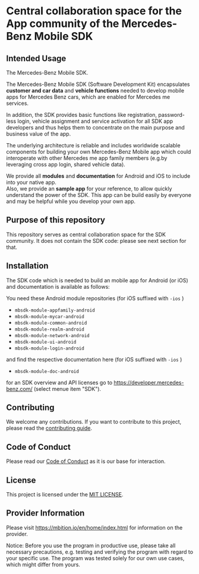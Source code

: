 <!-- SPDX-License-Identifier: MIT -->
# Central collaboration space for the App community of the Mercedes-Benz Mobile SDK  

## Intended Usage

The Mercedes-Benz Mobile SDK.

The Mercedes-Benz Mobile SDK (Software Development Kit) encapsulates **customer and car data** and **vehicle functions** needed to develop mobile apps for Mercedes Benz cars, which are enabled for Mercedes me services. 

In addition, the SDK provides basic functions like registration, password-less login, vehicle assignment and service activation for all SDK app developers and thus helps them to concentrate on the main purpose and business value of the app. 

The underlying architecture is reliable and includes worldwide scalable components for building your own Mercedes-Benz Mobile app which could interoperate with other Mercedes me app family members (e.g.by leveraging cross app login, shared vehicle data).

We provide all **modules** and **documentation** for Android and iOS to include into your native app.\
Also, we provide an **sample app** for your reference, to allow quickly understand the power of the SDK. This app can be build easily by everyone and may be helpful while you develop your own app. 


## Purpose of this repository
This repository serves as central collaboration space for the SDK community. It does not contain the SDK code: please see next section for that.  

## Installation

The SDK code which is needed to build an mobile app for Android (or iOS) and documentation is available as follows: 

You need these Android module repositories (for iOS suffixed with `-ios` )
 - `mbsdk-module-appfamily-android`
 - `mbsdk-module-mycar-android`
 - `mbsdk-module-common-android`
 - `mbsdk-module-realm-android`
 - `mbsdk-module-network-android`
 - `mbsdk-module-ui-android`
 - `mbsdk-module-login-android`
 
and find the respective documentation here (for iOS suffixed with `-ios` )
 - `mbsdk-module-doc-android`

for an SDK overview and API licenses go to https://developer.mercedes-benz.com/ (select menue item "SDK").

## Contributing

We welcome any contributions.
If you want to contribute to this project, please read the [contributing guide](CONTRIBUTING.md).

## Code of Conduct

Please read our [Code of Conduct](https://github.com/Daimler/daimler-foss/blob/master/CODE_OF_CONDUCT.md) as it is our base for interaction.

## License

This project is licensed under the [MIT LICENSE](LICENSE).

## Provider Information

Please visit <https://mbition.io/en/home/index.html> for information on the provider.

Notice: Before you use the program in productive use, please take all necessary precautions,
e.g. testing and verifying the program with regard to your specific use.
The program was tested solely for our own use cases, which might differ from yours.
